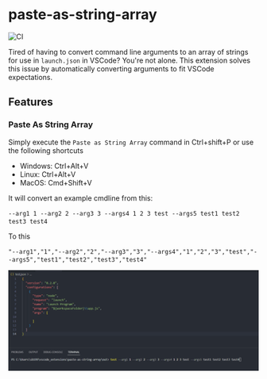 


# paste-as-string-array 
![CI](https://github.com/shadyboukhary/vscode-paste-as-string-array/actions/workflows/ci.yaml/badge.svg)

Tired of having to convert command line arguments to an array of strings for use in `launch.json` in VSCode? You're not alone. This extension solves this issue by automatically converting arguments to fit VSCode expectations.

## Features

### Paste As String Array

Simply execute the `Paste as String Array` command in Ctrl+shift+P or use the following shortcuts

* Windows: Ctrl+Alt+V
* Linux: Ctrl+Alt+V
* MacOS: Cmd+Shift+V

It will convert an example cmdline from this:

```
--arg1 1 --arg2 2 --arg3 3 --args4 1 2 3 test --args5 test1 test2 test3 test4
```

To this
```
"--arg1","1","--arg2","2","--arg3","3","--args4","1","2","3","test","--args5","test1","test2","test3","test4"
```


![Extension in action](./resources/animation.gif)